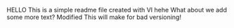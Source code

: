  HELLO 
 This is a simple readme file created with VI hehe 
What about we add some more text?
Modified 
This will make for bad versioning!
